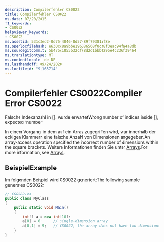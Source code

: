 ```yaml
---
description: Compilerfehler CS0022
title: Compilerfehler CS0022
ms.date: 07/20/2015
f1_keywords:
- CS0022
helpviewer_keywords:
- CS0022
ms.assetid: 531c3ed2-0d75-4046-8d57-89f79381af8e
ms.openlocfilehash: e630cc8a9bbe196086568f0c38f3eac94fa4a8db
ms.sourcegitcommit: 5b475c1855b32cf78d2d1bbb4295e4c236f39464
ms.translationtype: MT
ms.contentlocale: de-DE
ms.lasthandoff: 09/24/2020
ms.locfileid: "91165714"
---
```

# <a name="compiler-error-cs0022"></a><span data-ttu-id="5cdd6-103">Compilerfehler CS0022</span><span class="sxs-lookup"><span data-stu-id="5cdd6-103">Compiler Error CS0022</span></span>

<span data-ttu-id="5cdd6-104">Falsche Indexanzahl in []. <Zahl> wurde erwartet</span><span class="sxs-lookup"><span data-stu-id="5cdd6-104">Wrong number of indices inside [], expected 'number'</span></span>  
  
 <span data-ttu-id="5cdd6-105">In einem Vorgang, in dem auf ein Array zugegriffen wird, war innerhalb der eckigen Klammern eine falsche Anzahl von Dimensionen angegeben.</span><span class="sxs-lookup"><span data-stu-id="5cdd6-105">An array-access operation specified the incorrect number of dimensions within the square brackets.</span></span> <span data-ttu-id="5cdd6-106">Weitere Informationen finden Sie unter [Arrays](../programming-guide/arrays/index.md).</span><span class="sxs-lookup"><span data-stu-id="5cdd6-106">For more information, see [Arrays](../programming-guide/arrays/index.md).</span></span>  
  
## <a name="example"></a><span data-ttu-id="5cdd6-107">Beispiel</span><span class="sxs-lookup"><span data-stu-id="5cdd6-107">Example</span></span>  

 <span data-ttu-id="5cdd6-108">Im folgenden Beispiel wird CS0022 generiert:</span><span class="sxs-lookup"><span data-stu-id="5cdd6-108">The following sample generates CS0022:</span></span>  
  
```csharp  
// CS0022.cs  
public class MyClass  
{  
    public static void Main()  
    {  
        int[] a = new int[10];  
        a[0] = 0;     // single-dimension array  
        a[0,1] = 9;   // CS0022, the array does not have two dimensions  
    }  
}  
```
